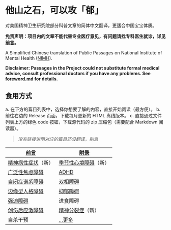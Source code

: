 # 他山之石，可以攻「郁」

对美国精神卫生研究院部分科普文章的简体中文翻译，更适合中国宝宝体质。

**免责声明：项目内的文章不能代替专业医疗意见，有问题请找专科医生就诊，详见[前言](/foreword.md#阅读前须知)。**

A Simplified Chinese translation of Public Passages on National Institute of Mental Health ([NIMH](https://www.nimh.nih.gov)).

**Disclaimer: Passages in the Project could not substitute formal medical advice, consult professional doctors if you have any problems. See [foreword.md](/foreword.md#阅读前须知) for details.**

## 食用方式

a. 在下方的篇目列表中，选择你想要了解的内容，直接开始阅读（最方便）。
b. 前往右边的 Release 页面，下载每月更新的 HTML 离线版本。
c. 直接通过文件列表上方的绿色 code 按钮，下载源代码的 zip 压缩包（需要配合 Markdown 阅读器）。

> *没有链接说明对应的篇目还没翻译，别急*

| [前言] | [附录] |
|---|---|
| [精神病性症状]（新）| [季节性心境障碍]（新）|
| [广泛性焦虑障碍] | [ADHD] |
| [自闭症谱系障碍] | [双相障碍] |
| [边缘型人格障碍] | [抑郁障碍] |
| [强迫障碍] | 进食障碍 |
| [创伤后应激障碍] | [精神分裂症]（新）|
| 自杀干预 | [...更多] |

[前言]:/foreword.md
[广泛性焦虑障碍]:/articles/GAD.md
[精神病性症状]:/articles/Psychosis.md
[边缘型人格障碍]:/articles/BPD.md
[双相障碍]:/articles/BD.md
[季节性心境障碍]:/articles/SeasonalAD.md
[抑郁障碍]:/articles/Depression.md
[ADHD]:/articles/ADHD.md
[自闭症谱系障碍]:/articles/ASD.md
[创伤后应激障碍]:/articles/PTSD.md
[精神分裂症]:/articles/Schizophrenia.md
[附录]:/appendix.md
[强迫障碍]:/articles/OCD.md
[...更多]:/articlelist.md
